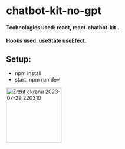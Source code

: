 # chatbot-kit-no-gpt

#### Technologies used: react, react-chatbot-kit .
#### Hooks used: useState useEfect.
## Setup:
* npm install
* start: npm run dev

  
<img width="150" alt="Zrzut ekranu 2023-07-29 220310" src="https://github.com/ajarek/react-101-vite-chatbot-kit-no-gpt/assets/61388692/6c71d5cc-2bfa-406a-83bf-00ee8de06ea7">
